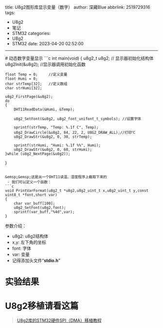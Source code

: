 title: U8g2图形库显示变量（数字）
author: 深藏Blue
abbrlink: 2519729316
tags:
  - U8g2
  - 笔记
  - STM32
categories:
  - U8g2
  - STM32
date: 2023-04-20 02:52:00
---
<meta name="referrer" content="no-referrer"/>
# 动态数字变量显示
```c
int main(void)
{
    u8g2_t u8g2; 		 // 显示器初始化结构体
    u8g2Init(&u8g2);    //显示器调用初始化函数

    float Temp = 0;		//定义变量
    float Humi = 0;
    char strTemp[32];	//定义数组
    char strHumi[32];

    u8g2_FirstPage(&u8g2);
    do
    {
        DHT11ReadData(&Humi, &Temp);
        
        u8g2_SetFont(&u8g2, u8g2_font_unifont_t_symbols); //设置字体
        
        sprintf(strTemp, "Temp: %.1f C", Temp);
        u8g2_DrawCircle(&u8g2, 84, 22, 2, U8G2_DRAW_ALL);//打印℃
        u8g2_DrawStr(&u8g2, 0, 30, strTemp);
        
        sprintf(strHumi, "Humi: %.1f %%", Humi);
        u8g2_DrawStr(&u8g2, 0, 60, strHumi);
    }while (u8g2_NextPage(&u8g2));
}
```

&emsp;&emsp;这是从一个DHT11读温、湿度程序上截取下来的
 - 我们可以定义一个函数：
```c
void PrintVarFormat(u8g2_t *u8g2,u8g2_uint_t x,u8g2_uint_t y,const uint8_t *font,short var)
{
    char var_buff[100];
    u8g2_SetFont(u8g2,font);
    sprintf(var_buff,"%4d",var);
}
```
参数介绍：
 - u8g2: u8g2结构体
 - x,y: 左下角的坐标
 - font: 字体
 - var: 变量
 - 记得添加头文件“**stdio.h**”


# 实验结果

#  U8g2移植请看这篇

> [U8g2库的STM32硬件SPI（DMA）移植教程](https://blog.csdn.net/qq_51096702/article/details/130185443)